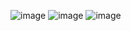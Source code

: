 ![image](https://github.com/topmbr/ADO.NET/assets/109080964/2fff7ccc-7f35-4cd8-8508-96f48f0ace32)
![image](https://github.com/topmbr/ADO.NET/assets/109080964/6803780e-8bae-43d0-b5cc-bc123be46f0b)
![image](https://github.com/topmbr/ADO.NET/assets/109080964/108dc590-3382-4691-aee9-d276902738dc)
